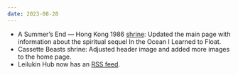 ```yaml
---
date: 2023-08-28
---
```


* A Summer’s End — Hong Kong 1986 [shrine](/shrines/asummersend/): Updated the main page with information about the spiritual sequel In the Ocean I Learned to Float.
* Cassette Beasts shrine: Adjusted header image and added more images to the home page.
* Leilukin Hub now has an [RSS feed](/feed.xml).